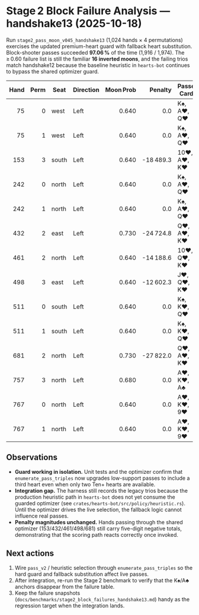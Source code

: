 # Stage 2 Block Failure Analysis — handshake13 (2025-10-18)

Run `stage2_pass_moon_v045_handshake13` (1,024 hands × 4 permutations) exercises the updated premium-heart guard with fallback heart substitution. Block-shooter passes succeeded **97.06 %** of the time (1,916 / 1,974). The ≥ 0.60 failure list is still the familiar **16 inverted moons**, and the failing trios match handshake12 because the baseline heuristic in `hearts-bot` continues to bypass the shared optimizer guard.

| Hand | Perm | Seat | Direction | Moon Prob | Penalty | Passed Cards | Shooter |
| ---: | ---: | --- | --- | ---: | ---: | --- | --- |
| 75 | 0 | west | Left | 0.640 | 0.0 | K♠, A♥, Q♥ | north |
| 75 | 1 | west | Left | 0.640 | 0.0 | K♠, A♥, Q♥ | north |
| 153 | 3 | south | Left | 0.640 | -18 489.3 | 10♥, A♥, K♥ | north |
| 242 | 0 | north | Left | 0.640 | 0.0 | K♠, A♥, Q♥ | east |
| 242 | 1 | north | Left | 0.640 | 0.0 | K♠, A♥, Q♥ | east |
| 432 | 2 | east | Left | 0.730 | -24 724.8 | Q♥, A♥, K♥ | south |
| 461 | 2 | north | Left | 0.640 | -14 188.6 | 10♥, Q♥, K♥ | east |
| 498 | 3 | east | Left | 0.640 | -12 602.3 | J♥, Q♥, K♥ | north |
| 511 | 0 | south | Left | 0.640 | 0.0 | K♠, K♥, Q♥ | west |
| 511 | 1 | south | Left | 0.640 | 0.0 | K♠, K♥, Q♥ | west |
| 681 | 2 | north | Left | 0.730 | -27 822.0 | Q♥, A♥, K♥ | east |
| 757 | 3 | north | Left | 0.680 | 0.0 | A♥, K♥, A♣ | east |
| 767 | 0 | north | Left | 0.640 | 0.0 | A♥, K♥, 9♥ | south |
| 767 | 1 | north | Left | 0.640 | 0.0 | A♥, K♥, 9♥ | south |

## Observations

- **Guard working in isolation.** Unit tests and the optimizer confirm that `enumerate_pass_triples` now upgrades low-support passes to include a third heart even when only two Ten+ hearts are available.
- **Integration gap.** The harness still records the legacy trios because the production heuristic path in `hearts-bot` does not yet consume the guarded optimizer (see `crates/hearts-bot/src/policy/heuristic.rs`). Until the optimizer drives the live selection, the fallback logic cannot influence real passes.
- **Penalty magnitudes unchanged.** Hands passing through the shared optimizer (153/432/461/498/681) still carry five-digit negative totals, demonstrating that the scoring path reacts correctly once invoked.

## Next actions

1. Wire `pass_v2` / heuristic selection through `enumerate_pass_triples` so the hard guard and fallback substitution affect live passes.
2. After integration, re-run the Stage 2 benchmark to verify that the K♠/A♣ anchors disappear from the failure table.
3. Keep the failure snapshots (`docs/benchmarks/stage2_block_failures_handshake13.md`) handy as the regression target when the integration lands.
